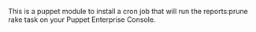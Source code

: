 This is a puppet module to install a cron job that will 
run the reports:prune rake task on your Puppet Enterprise Console.  
